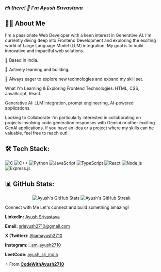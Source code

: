 ### ***Hi there! 👋 I'm Ayush Srivastava***

## 🙋‍♂️ About Me

I'm a passionate Web Developer with a keen interest in Generative AI. I'm currently diving deep into Frontend Development and exploring the exciting world of Large Language Model (LLM) integration. My goal is to build innovative and impactful web solutions.

📍 Based in India.

🚀 Actively learning and building.

🌱 Always eager to explore new technologies and expand my skill set.

What I'm Learning & Exploring
Frontend Technologies: HTML, CSS, JavaScript, React.

Generative AI: LLM integration, prompt engineering, AI-powered applications.

Looking to Collaborate
I'm particularly interested in collaborating on projects involving code generation responses with Gemini or other exciting GenAI applications. If you have an idea or a project where my skills can be valuable, feel free to reach out!

## 🛠️ Tech Stack:

![C](https://img.shields.io/badge/C-00599C?style=for-the-badge&logo=c&logoColor=white)
![C++](https://img.shields.io/badge/C++-00599C?style=for-the-badge&logo=cplusplus&logoColor=white)
![Python](https://img.shields.io/badge/Python-3776AB?style=for-the-badge&logo=python&logoColor=white)
![JavaScript](https://img.shields.io/badge/JavaScript-323330?style=for-the-badge&logo=javascript&logoColor=F7DF1E)
![TypeScript](https://img.shields.io/badge/TypeScript-007ACC?style=for-the-badge&logo=typescript&logoColor=white)
![React](https://img.shields.io/badge/React-20232A?style=for-the-badge&logo=react&logoColor=61DAFB)
![Node.js](https://img.shields.io/badge/Node.js-43853D?style=for-the-badge&logo=node.js&logoColor=white)
![Express.js](https://img.shields.io/badge/Express.js-404D59?style=for-the-badge)

## 📊 GitHub Stats:
<p align="center">
<img src="https://github-readme-stats.vercel.app/api?username=CodeWithAyush2710&show_icons=true&theme=radical&count_private=true" alt="Ayush's GitHub Stats" />
<img src="https://github-readme-streak-stats.herokuapp.com/?user=CodeWithAyush2710&theme=radical" alt="Ayush's GitHub Streak" />
</p>

Connect with Me
Let's connect and build something amazing!

**LinkedIn:** [Ayush Srivastava](https://www.linkedin.com/in/ayush-srivastava-114b58215)

**Email:** sriayush2710@gmail.com

**X (Twitter):** [@iamayush2710](https://x.com/iamayush2710)

**Instagram**: [i_am_ayush2710](https://www.instagram.com/i_am_ayush2710/)

**LeetCode**: [ayush_sri_india](https://leetcode.com/u/ayush_sri_india/)

⭐️ From [**CodeWithAyush2710**](https://github.com/CodeWithAyush2710/)
